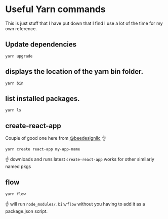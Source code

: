 # Useful Yarn commands

This is just stuff that I have put down that I find I use a lot of the
time for my own reference.

## Update dependencies

```
yarn upgrade
```

## displays the location of the yarn bin folder.

```
yarn bin
```

## list installed packages.

```
yarn ls
```

## create-react-app

Couple of good one here from
[@beedesignllc](https://twitter.com/beedesignllc) 👌

```sh
yarn create react-app my-app-name
```

☝️ downloads and runs latest `create-react-app` works for other
similarly named pkgs

## flow

```sh
yarn flow
```

☝️ will run `node_modules/.bin/flow` without you having to add it as
a package.json script.
